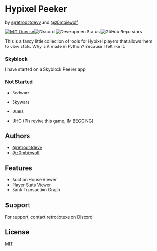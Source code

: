 
# Hypixel Peeker
by [@retrodotdevv](https://www.github.com/retrodotdevv) and [@z0mbiewolf](https://www.github.com/z0mbiewolf)

[![MIT License](https://img.shields.io/badge/License-MIT-green.svg)](https://choosealicense.com/licenses/mit/)![Discord](https://img.shields.io/discord/1156750728279367691?label=Discord&color=%23454FBF%20) ![DevelopmentStatus](https://img.shields.io/badge/Development-ALPHA-red) ![GitHub Repo stars](https://img.shields.io/github/stars/:retrodotdevv/:hypixelpeeker)

This is a fancy little collection of tools for Hypixel players that allows them to view stats. Why is it made in Python? Because I felt like it.

### Skyblock
I have started on a Skyblock Peeker app.

### Not Started
- Bedwars

- Skywars

- Duels

- UHC (Pls revive this game, IM BEGGING)


## Authors

- [@retrodotdevv](https://www.github.com/retrodotdevv)
- [@z0mbiewolf](https://www.github.com/z0mbiewolf)

## Features

- Auction House Viewer
- Player Stats Viewer
- Bank Transaction Graph


## Support

For support, contact retrodotexe on Discord


## License

[MIT](https://choosealicense.com/licenses/mit/)


